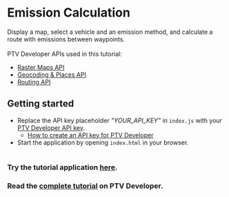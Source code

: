 # Emission Calculation
Display a map, select a vehicle and an emission method, and calculate a route with emissions between waypoints.</br>
</br>
PTV Developer APIs used in this tutorial:
- <a href="https://developer.myptv.com/en/documentation/raster-maps-api/quick-start-raster-maps-api" target="_blank">Raster Maps API</a>
- <a href="https://developer.myptv.com/en/documentation/geocoding-places-api/quick-start-geocoding-api" target="_blank">Geocoding &amp; Places API</a>
- <a href="https://developer.myptv.com/en/documentation/routing-api/quick-start-routing-api" target="_blank">Routing API</a>

## Getting started
- Replace the API key placeholder *"YOUR_API_KEY"* in `index.js` with your <a href="https://myptv.com/developer" target="_blank">PTV Developer API key</a>.
  - <a href="https://developer.myptv.com/en/resources/tutorials" target="_blank">How to create an API key for PTV Developer</a>
- Start the application by opening `index.html` in your browser.
#
### Try the tutorial application <a href="https://developer-applications.myptv.com/Tutorials/Routing/Emissions-Routing/index.html" target="_blank">here</a>.
### Read the <a href="https://developer.myptv.com/en/resources/tutorials/routing/emissions-routing" target="_blank">complete tutorial</a> on PTV Developer.
